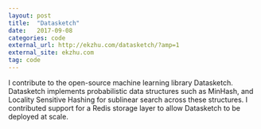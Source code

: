 ```yaml
---
layout: post
title:  "Datasketch"
date:   2017-09-08
categories: code
external_url: http://ekzhu.com/datasketch/?amp=1
external_site: ekzhu.com
tag: code
---
```


I contribute to the open-source machine learning library Datasketch. Datasketch implements probabilistic data structures such as MinHash, and Locality Sensitive Hashing for sublinear search across these structures. I contributed support for a Redis storage layer to allow Datasketch to be deployed at scale.
<!--more-->
